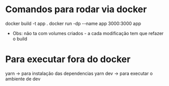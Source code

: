# Comandos para rodar via docker
docker build -t app .
docker run -dp --name app 3000:3000 app

- Obs: não ta com volumes criados - a cada modificação tem que refazer o build

# Para executar fora do docker

yarn -> para instalação das dependencias
yarn dev -> para executar o ambiente de dev